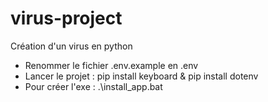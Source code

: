 # virus-project
Création d'un virus en python

- Renommer le fichier .env.example en .env
- Lancer le projet : 
pip install keyboard & pip install dotenv
- Pour créer l'exe : .\install_app.bat